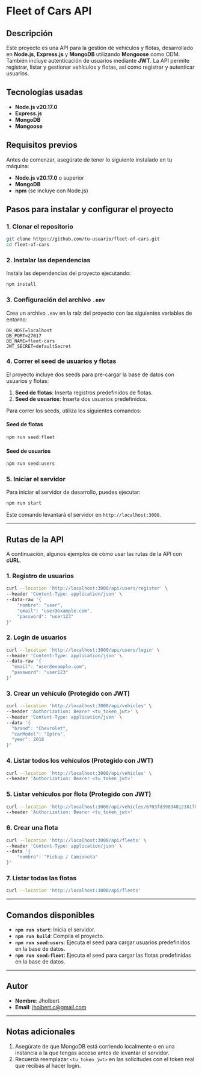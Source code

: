 
# Fleet of Cars API

## Descripción

Este proyecto es una API para la gestión de vehículos y flotas, desarrollado en **Node.js**, **Express.js** y **MongoDB** utilizando **Mongoose** como ODM. También incluye autenticación de usuarios mediante **JWT**. La API permite registrar, listar y gestionar vehículos y flotas, así como registrar y autenticar usuarios.

## Tecnologías usadas

- **Node.js v20.17.0**
- **Express.js**
- **MongoDB**
- **Mongoose**

## Requisitos previos

Antes de comenzar, asegúrate de tener lo siguiente instalado en tu máquina:

- **Node.js v20.17.0** o superior
- **MongoDB**
- **npm** (se incluye con Node.js)

## Pasos para instalar y configurar el proyecto

### 1. Clonar el repositorio

```bash
git clone https://github.com/tu-usuario/fleet-of-cars.git
cd fleet-of-cars
```

### 2. Instalar las dependencias

Instala las dependencias del proyecto ejecutando:

```bash
npm install
```

### 3. Configuración del archivo `.env`

Crea un archivo `.env` en la raíz del proyecto con las siguientes variables de entorno:

```
DB_HOST=localhost
DB_PORT=27017
DB_NAME=fleet-cars
JWT_SECRET=defaultSecret
```

### 4. Correr el seed de usuarios y flotas

El proyecto incluye dos seeds para pre-cargar la base de datos con usuarios y flotas:

1. **Seed de flotas**: Inserta registros predefinidos de flotas.
2. **Seed de usuarios**: Inserta dos usuarios predefinidos.

Para correr los seeds, utiliza los siguientes comandos:

#### Seed de flotas

```bash
npm run seed:fleet
```

#### Seed de usuarios

```bash
npm run seed:users
```

### 5. Iniciar el servidor

Para iniciar el servidor de desarrollo, puedes ejecutar:

```bash
npm run start
```

Este comando levantará el servidor en `http://localhost:3000`.

---

## Rutas de la API

A continuación, algunos ejemplos de cómo usar las rutas de la API con **cURL**.

### 1. Registro de usuarios

```bash
curl --location 'http://localhost:3000/api/users/register' \
--header 'Content-Type: application/json' \
--data-raw '{
    "nombre": "user",
    "email": "user@example.com",
    "password": "user123"
}'
```

### 2. Login de usuarios

```bash
curl --location 'http://localhost:3000/api/users/login' \
--header 'Content-Type: application/json' \
--data-raw '{
  "email": "user@example.com",
  "password": "user123"
}'
```

### 3. Crear un vehículo (Protegido con JWT)

```bash
curl --location 'http://localhost:3000/api/vehicles' \
--header 'Authorization: Bearer <tu_token_jwt>' \
--header 'Content-Type: application/json' \
--data '{
  "brand": "Chevrolet",
  "carModel": "Optra",
  "year": 2018
}'
```

### 4. Listar todos los vehículos (Protegido con JWT)

```bash
curl --location 'http://localhost:3000/api/vehicles' \
--header 'Authorization: Bearer <tu_token_jwt>'
```

### 5. Listar vehículos por flota (Protegido con JWT)

```bash
curl --location 'http://localhost:3000/api/vehicles/6703fd39894812381f089511' \
--header 'Authorization: Bearer <tu_token_jwt>'
```

### 6. Crear una flota

```bash
curl --location 'http://localhost:3000/api/fleets' \
--header 'Content-Type: application/json' \
--data '{
    "nombre": "Pickup / Camioneta"
}'
```

### 7. Listar todas las flotas

```bash
curl --location 'http://localhost:3000/api/fleets'
```

---

## Comandos disponibles

- **`npm run start`**: Inicia el servidor.
- **`npm run build`**: Compila el proyecto.
- **`npm run seed:users`**: Ejecuta el seed para cargar usuarios predefinidos en la base de datos.
- **`npm run seed:fleet`**: Ejecuta el seed para cargar las flotas predefinidas en la base de datos.

---

## Autor

- **Nombre**: Jholbert
- **Email**: jholbert.c@gmail.com

---

## Notas adicionales

1. Asegúrate de que MongoDB está corriendo localmente o en una instancia a la que tengas acceso antes de levantar el servidor.
2. Recuerda reemplazar `<tu_token_jwt>` en las solicitudes con el token real que recibas al hacer login.
